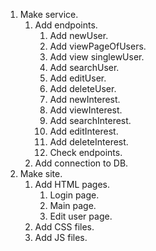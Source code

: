 1. Make service.
    1. Add endpoints.
        1. Add newUser.
        2. Add viewPageOfUsers.
        3. Add view singlewUser.
        4. Add searchUser.
        5. Add editUser.
        6. Add deleteUser.
        7. Add newInterest.
        8. Add viewInterest.
        9. Add searchInterest.
        10. Add editInterest.
        11. Add deleteInterest.
        12. Check endpoints.
    2. Add connection to DB.
1. Make site.
    1. Add HTML pages.
        1. Login page.
        2. Main page.
        3. Edit user page.
    2. Add CSS files.
    3. Add JS files.